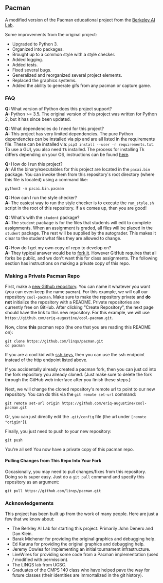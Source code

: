 ## Pacman

A modified version of the Pacman educational project from the [Berkeley AI Lab](http://ai.berkeley.edu/project_overview.html).

Some improvements from the original project:
 - Upgraded to Python 3.
 - Organized into packages.
 - Brought up to a common style with a style checker.
 - Added logging.
 - Added tests.
 - Fixed several bugs.
 - Generalized and reorganized several project elements.
 - Replaced the graphics systems.
 - Added the ability to generate gifs from any pacman or capture game.

### FAQ

**Q:** What version of Python does this project support?  
**A:** Python >= 3.5.
The original version of this project was written for Python 2, but it has since been updated.

**Q:** What dependencies do I need for this project?  
**A:** This project has very limited dependencies.
The pure Python dependencies can be installed via pip and are all listed in the requirements file.
These can be installed via: `pip3 install --user -r requirements.txt`.
To use a GUI, you also need `Tk` installed.
The process for installing Tk differs depending on your OS, instructions can be found [here](https://tkdocs.com/tutorial/install.html).

**Q:** How do I run this project?  
**A:** All the binary/executables for this project are located in the `pacai.bin` package.
You can invoke them from this repository's root directory (where this file is located) using a command like:
```
python3 -m pacai.bin.pacman
```

**Q:** How can I run the style checker?  
**A:** The easiest way to run the style checker is to execute the `run_style.sh` script in the root of this repository.
If a `0` comes up, then you are good!

**Q:** What's with the `student` package?  
**A:** The `student` package is for the files that students will edit to complete assignments.
When an assignment is graded, all files will be placed in the `student` package.
The rest will be supplied by the autograder.
This makes it clear to the student what files they are allowed to change.

**Q:** How do I get my own copy of repo to develop on?  
**A:** They typical answer would be to [fork it](https://help.github.com/en/articles/fork-a-repo).
However GitHub requires that all forks be public, and we don't want this for class assignments.
The following section has instructions on making a private copy of this repo.

### Making a Private Pacman Repo

First, make a [new Github repository](https://github.com/new).
You can name it whatever you want (you can even keep the name `pacman`).
For this example, we will call our repository `cool-pacman`.
Make sure to make the repository private and **do not** initialize the repository with a README.
Private repositories are currently free on GitHub.
After clicking "Create Repository", the next page should have the link to this new repository.
For this example, we will use `https://github.com/eriq-augustine/cool-pacman.git`.

Now, clone **this** pacman repo (the one that you are reading this README on):
```
git clone https://github.com/linqs/pacman.git
cd pacman
```
If you are a cool kid with [ssh keys](https://help.github.com/en/articles/connecting-to-github-with-ssh), then you can use the ssh endpoint instead of the http endpoint listed above.

If you accidentally already created a pacman fork, then you can just cd into the fork repository you already cloned.
(Just make sure to delete the fork through the GitHub web interface after you finish these steps.)

Next, we will change the cloned repository's remote url to point to our new repository.
You can do this via the `git remote set-url` command:
```
git remote set-url origin https://github.com/eriq-augustine/cool-pacman.git
```
Or, you can just directly edit the `.git/config` file (the url under `[remote "origin"]`).

Finally, you just need to push to your new repository:
```
git push
```

You're all set!
You now have a private copy of this pacman repo.

#### Pulling Changes from This Repo Into Your Fork

Occasionally, you may need to pull changes/fixes from this repository.
Doing so is super easy.
Just do a `git pull` command and specify this repository as an argument:
```
git pull https://github.com/linqs/pacman.git
```

### Acknowledgements

This project has been built up from the work of many people.
Here are just a few that we know about:
 - The Berkley AI Lab for starting this project. Primarily John Denero and Dan Klein.
 - Barak Michener for providing the original graphics and debugging help.
 - Ed Karuna for providing the original graphics and debugging help.
 - Jeremy Cowles for implementing an initial tournament infrastructure.
 - LiveWires for providing some code from a Pacman implementation (used / modified with permission).
 - The LINQS lab from UCSC.
 - Graduates of the CMPS 140 class who have helped pave the way for future classes (their identities are immortalized in the git history).
